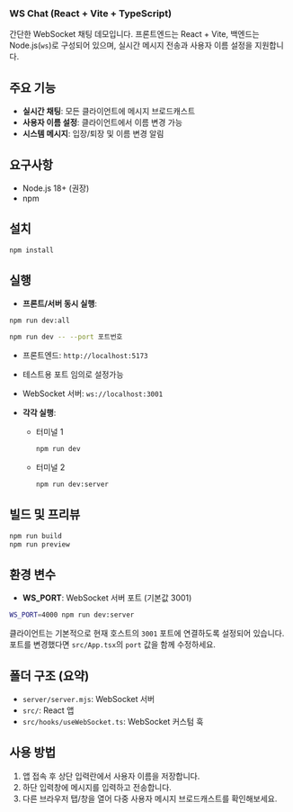 ### WS Chat (React + Vite + TypeScript)

간단한 WebSocket 채팅 데모입니다. 프론트엔드는 React + Vite, 백엔드는 Node.js(`ws`)로 구성되어 있으며, 실시간 메시지 전송과 사용자 이름 설정을 지원합니다.

## 주요 기능
- **실시간 채팅**: 모든 클라이언트에 메시지 브로드캐스트
- **사용자 이름 설정**: 클라이언트에서 이름 변경 가능
- **시스템 메시지**: 입장/퇴장 및 이름 변경 알림

## 요구사항
- Node.js 18+ (권장)
- npm

## 설치
```bash
npm install
```

## 실행
- **프론트/서버 동시 실행**:
```bash
npm run dev:all

npm run dev -- --port 포트번호
```
  - 프론트엔드: `http://localhost:5173`
  - 테스트용 포트 임의로 설정가능
  - WebSocket 서버: `ws://localhost:3001`

- **각각 실행**:
  - 터미널 1
    ```bash
    npm run dev
    ```
  - 터미널 2
    ```bash
    npm run dev:server
    ```

## 빌드 및 프리뷰
```bash
npm run build
npm run preview
```

## 환경 변수
- **WS_PORT**: WebSocket 서버 포트 (기본값 3001)
```bash
WS_PORT=4000 npm run dev:server
```

클라이언트는 기본적으로 현재 호스트의 `3001` 포트에 연결하도록 설정되어 있습니다. 포트를 변경했다면 `src/App.tsx`의 `port` 값을 함께 수정하세요.

## 폴더 구조 (요약)
- `server/server.mjs`: WebSocket 서버
- `src/`: React 앱
- `src/hooks/useWebSocket.ts`: WebSocket 커스텀 훅

## 사용 방법
1. 앱 접속 후 상단 입력란에서 사용자 이름을 저장합니다.
2. 하단 입력창에 메시지를 입력하고 전송합니다.
3. 다른 브라우저 탭/창을 열어 다중 사용자 메시지 브로드캐스트를 확인해보세요.


